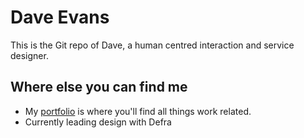 
# Dave Evans

This is the Git repo of Dave, a human centred interaction and service designer.


## Where else you can find me

- My [portfolio](https://devansxd.netlify.app/) is where you'll find all things work related.
- Currently leading design with Defra
